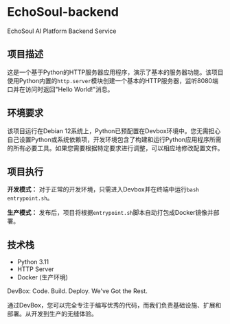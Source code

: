 # EchoSoul-backend
EchoSoul AI Platform Backend Service

## 项目描述

这是一个基于Python的HTTP服务器应用程序，演示了基本的服务器功能。该项目使用Python内置的`http.server`模块创建一个基本的HTTP服务器，监听8080端口并在访问时返回"Hello World!"消息。

## 环境要求

该项目运行在Debian 12系统上，Python已预配置在Devbox环境中。您无需担心自己设置Python或系统依赖项，开发环境包含了构建和运行Python应用程序所需的所有必要工具。如果您需要根据特定要求进行调整，可以相应地修改配置文件。

## 项目执行

**开发模式：** 对于正常的开发环境，只需进入Devbox并在终端中运行`bash entrypoint.sh`。

**生产模式：** 发布后，项目将根据`entrypoint.sh`脚本自动打包成Docker镜像并部署。

## 技术栈

- Python 3.11
- HTTP Server
- Docker (生产环境)

DevBox: Code. Build. Deploy. We've Got the Rest.

通过DevBox，您可以完全专注于编写优秀的代码，而我们负责基础设施、扩展和部署。从开发到生产的无缝体验。
